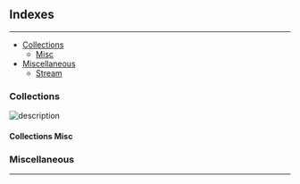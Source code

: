 ## Indexes
---


* [Collections](#collections)
    - [Misc](#collections-misc)
* [Miscellaneous](#miscellaneous)
    - [Stream](#stream)

### Collections

![][collections_1]

#### Collections Misc

### Miscellaneous

---
[collections_1]:/resources/img/java/collection_performance_test_1.png "description"
